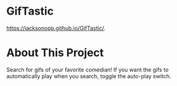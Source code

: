 # GifTastic

https://jacksonopp.github.io/GifTastic/.

# About This Project

Search for gifs of your favorite comedian! If you want the gifs to automatically play when you search, toggle the auto-play switch.